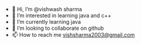 - 👋 Hi, I’m @vishwash sharma
- 👀 I’m interested in learning java and c++
- 🌱 I’m currently learning java
- 💞️ I’m looking to collaborate on github
- 📫 How to reach me vishsharma2003@gmail.com

<!---
vishwashdark/vishwashdark is a ✨ special ✨ repository because its `README.md` (this file) appears on your GitHub profile.
You can click the Preview link to take a look at your changes.
--->
